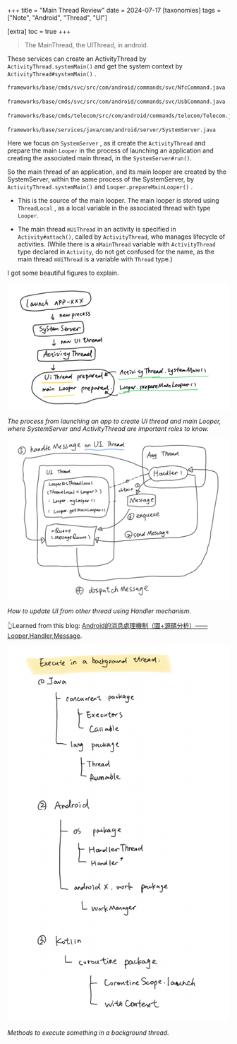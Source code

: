 +++
title = "Main Thread Review"
date = 2024-07-17
[taxonomies]
  tags = ["Note", "Android", "Thread", "UI"]

[extra]
  toc = true
+++


> The MainThread, the UIThread, in android.
> 

These services can create an ActivityThread by `ActivityThread.systemMain()` and get the system context by `ActivityThread#systemMain()` .

    frameworks/base/cmds/svc/src/com/android/commands/svc/NfcCommand.java

    frameworks/base/cmds/svc/src/com/android/commands/svc/UsbCommand.java

    frameworks/base/cmds/telecom/src/com/android/commands/telecom/Telecom.java 

    frameworks/base/services/java/com/android/server/SystemServer.java

Here we focus on `SystemServer` , as it create the `ActivityThread` and prepare the main `Looper` in the process of launching an application and creating the associated main thread, in the `SystemServer#run()`.

So the main thread of an application, and its main looper are created by the SystemServer, within the same process of the SystemServer, by `ActivityThread.systemMain()` and `Looper.prepareMainLooper()` . 

- This is the source of the main looper. The main looper is stored using `ThreadLocal` , as a local variable in the associated thread with type `Looper`.

- The main thread `mUiThread` in an activity is specified in `Activity#attach()`, called by `ActivityThread`, who manages lifecycle of activities. (While there is a `mMainThread` variable with `ActivityThread` type declared in `Activity`, do not get confused for the name, as the main thread `mUiThread` is a variable with `Thread` type.)

I got some beautiful figures to explain.

![The process from launching an app to create UI thread and main Looper, where SystemServer and ActivityThread are important roles to know.](Main%20Thread%20Review%20c093a0921c4b46a6b6e2ade028c5a5ab/%25E6%2588%25AA%25E5%25B1%258F_2024-07-17_16.12.28.jpeg)

*The process from launching an app to create UI thread and main Looper, where SystemServer and ActivityThread are important roles to know.*

![How to update UI from other thread using Handler mechanism.](Main%20Thread%20Review%20c093a0921c4b46a6b6e2ade028c5a5ab/Untitled.png)

*How to update UI from other thread using Handler mechanism.*

👆Learned from this blog: [Android的消息處理機制（圖+源碼分析）——Looper,Handler,Message](https://jasonblog.github.io/note/android_note/handler_looper_message_runnable.html).

![Methods to execute something in a background thread.](Main%20Thread%20Review%20c093a0921c4b46a6b6e2ade028c5a5ab/%25E6%2588%25AA%25E5%25B1%258F_2024-07-17_16.15.56.jpeg)

*Methods to execute something in a background thread.*